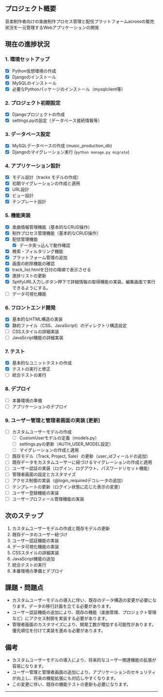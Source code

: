 ## プロジェクト概要
音楽制作者向けの楽曲制作プロセス管理と配信プラットフォームacrossの販売状況を一元管理するWebアプリケーションの開発

## 現在の進捗状況

### 1. 環境セットアップ
- [x] Python仮想環境の作成
- [x] Djangoのインストール
- [x] MySQLのインストール
- [x] 必要なPythonパッケージのインストール（mysqlclient等）

### 2. プロジェクト初期設定
- [x] Djangoプロジェクトの作成
- [x] settings.pyの設定（データベース接続情報等）

### 3. データベース設定
- [x] MySQLデータベースの作成 (music_production_db)
- [x] Djangoのマイグレーション実行 (`python manage.py migrate`)

### 4. アプリケーション設計
- [x] モデル設計（tracks モデルの作成）
- [x] 初期マイグレーションの作成と適用
- [x] URL設計
- [x] ビュー設計
- [x] テンプレート設計

### 5. 機能実装
- [x] 楽曲情報管理機能（基本的なCRUD操作）
- [x] 制作プロセス管理機能（基本的なCRUD操作）
- [x] 配信管理機能
  - [x] データ突っ込んで動作確認
- [x] 検索・フィルタリング機能
- [x] プラットフォーム管理の追加
- [x] 画面の削除機能の確認
- [x] track_list.htmlを日付の降順で表示させる
- [x] 進捗リストの更新
- [x] SptifyURL入力しボタン押下で詳細情報の取得機能の実装。編集画面で実行できるようにする。
- [ ] データ可視化機能

### 6. フロントエンド開発
- [x] 基本的なHTML構造の実装
- [x] 静的ファイル（CSS、JavaScript）のディレクトリ構造設定
- [ ] CSSスタイルの詳細実装
- [ ] JavaScript機能の詳細実装

### 7. テスト
- [x] 基本的なユニットテストの作成
- [x] テストの実行と修正
- [ ] 統合テストの実行

### 8. デプロイ
- [ ] 本番環境の準備
- [ ] アプリケーションのデプロイ

### 9. ユーザー管理と管理者画面の実装 [更新]
- [ ] カスタムユーザーモデルの作成
  - [ ] CustomUserモデルの定義（models.py）
  - [ ] settings.pyの更新（AUTH_USER_MODEL設定）
  - [ ] マイグレーションの作成と適用
- [ ] 既存モデル（Track, Project, Sale）の更新（user_idフィールドの追加）
- [ ] 既存データをカスタムユーザーに紐づけるマイグレーションの作成と適用
- [ ] ユーザー認証の実装（ログイン、ログアウト、パスワードリセット機能）
- [ ] 管理者画面の設定とカスタマイズ
- [ ] アクセス制御の実装（@login_requiredデコレータの追加）
- [ ] テンプレートの更新（ログイン状態に応じた表示の変更）
- [ ] ユーザー登録機能の実装
- [ ] ユーザープロフィール管理機能の実装

## 次のステップ
1. カスタムユーザーモデルの作成と既存モデルの更新
2. 既存データのユーザー紐づけ
3. ユーザー認証機能の実装
4. データ可視化機能の実装
5. CSSスタイルの詳細実装
6. JavaScript機能の追加
7. 統合テストの実行
8. 本番環境の準備とデプロイ

## 課題・問題点
- カスタムユーザーモデルの導入に伴い、既存のデータ構造の変更が必要になります。データの移行計画を立てる必要があります。
- ユーザー認証機能の追加により、既存の機能（楽曲管理、プロジェクト管理など）にアクセス制御を実装する必要があります。
- 管理者画面のカスタマイズにより、開発工数が増加する可能性があります。優先順位を付けて実装を進める必要があります。

## 備考
- カスタムユーザーモデルの導入により、将来的なユーザー関連機能の拡張が容易になります。
- ユーザー管理と管理者画面の追加により、アプリケーションのセキュリティが向上し、将来の機能拡張にも対応しやすくなります。
- この変更に伴い、既存の機能テストの更新も必要になります。

---